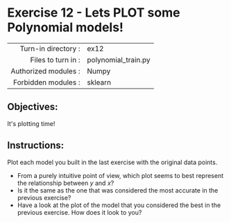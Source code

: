 # Exercise 12 - Lets PLOT some Polynomial models! 

|                         |                     |
| -----------------------:| ------------------  |
|   Turn-in directory :   |  ex12               |
|   Files to turn in :    |  polynomial_train.py      |
|   Authorized modules :  |  Numpy              |
|   Forbidden modules :   |  sklearn            |

## Objectives:  
It's plotting time!  

## Instructions:
Plot each model you built in the last exercise with the original data points.   
* From a purely intuitive point of view, which plot seems to best represent the relationship between $y$ and $x$?  
* Is it the same as the one that was considered the most accurate in the previous exercise?  
* Have a look at the plot of the model that you considered the best in the previous exercise. How does it look to you? 